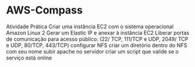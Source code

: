# AWS-Compass
Atividade Prática
Criar uma instância EC2 com o sistema operacional Amazon Linux 2
Gerar um Elastic IP e anexar à instância EC2
Liberar portas de comunicação para acesso público: (22/ TCP, 111/TCP e UDP, 2049/ TCP e UDP, 80/TCP, 443/TCP)
configurar NFS
criar um diretório dentro do NFS com seu nome
subir apache no servidor
criar um script que valide se o serviço está online

